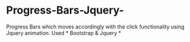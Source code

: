 # Progress-Bars-Jquery-
Progress Bars which moves accordingly with the click functionality using Jquery animation.
Used * Bootstrap &
      Jquery *
    
